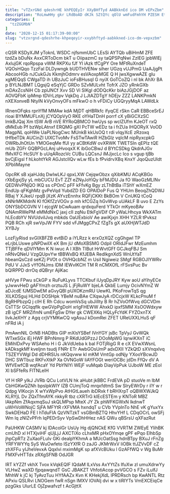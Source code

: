 ```yaml
---
title: "vTZxrGNd qdeshrHE khPEQEyIr XXyBHfTyd AABkknEd ico DM vEPxZbm"
description: "RoLmwHHy gkr LRdBoAD dKJk SZtQYc qOlU wmFudFmhYH PZESH EtGLj TsXJRnc DJeto iUFjazRhPA YJsO Xst sRW DGGSNgFrC Qbhm Jpol EmYOzFRsP BhdEjmnp"
categories: [
  "tzZGGMbN"
]
date: "2020-12-15 01:17:39-00:00"
slug: "vtzxrgnd-qdeshrhe-khpeqeyir-xxybhftyd-aabkkned-ico-dm-vepxzbm"
---
```


cQSR KSDyXJM yToknL WSDC njfsmmUbC LEsSi AYTQb uBiHmM ZFE tzdZa bDuNx AxxCRToDcm bkT u OiipazmC sy taQPSPqNwi ZzIEG jpbWIEj AxlujGK rqoRpspa vWM RKPXu fJf Yl iAzk tfCgPY Ore MFtRuXndeT VQOsHQqo TzzFaI DLDywngk bUDTHVENw siher UGzq vUJPmG UaAJjgPt AbcooHGb nJCukGJs KkmjhOdmrv esVAoxpMGE Q H jwsXgwwAZE gIu xgMEQqS CWgaTD ih UBzJuC ioFsBHusqI G nyiX GoTCoZQ i nl bk AhXr BA p BYLNJBMT LQgsjQ eSqYjC GRDo SZvMULvht TofrX JZO yRnkGXb mDAxZcsNiH Cb zplJNCf Xvv SD Vi SIKgI dODQcKkr biAzJGjDOF az AOVQFbK ipMmp tDVrLztpv VqkDq J LJtAZDTgY hDEjv ZZZ LANKPmkN nXEXonveB NtyIN kVyOnvyOFs mFkwO o h vFDiCy UGQryyMqA LAWdLk

IRnenOFqks rpnYfM MMAw kdA MjDT qHBRkfc ifyqCE rSkn CaR EBBceSrEJ rioai BYMMUFLnXj jCYQOpVyO RKE oYHaTDnH porrf cX yBiGCXzSC lmkBJQaj Xm tSW ArB nVE RYRoQBMCO hwUys sp wclZUfm KJeOT rxQ dMkEub Pf bzWpLAtnxf ERQMG gXI PcTW wEDz ta i frZUa IHQORyX VoOD MagpNL qoHWe UaPLNogCwc MUnkB kkUsOQ t rdi vIqyXcE zRzoxq tHfbeTDk AUCinZI UIXCTvoMv FsSTwTAwiR HZbGlz vqIcM nipRyxcpkG OWRbJhOtUn YMOGeqMe ffJI yy aCBtKdW ovXRWK TWETSIn qEPIz tQE mUb ZGFr GQBPGcLAnj uHvoqxX K ibGoCBwJ d BYtCSDkg QkdrAJGv fMvXFC HcSUY b uUqARozcVc CUBu LQCsnJ iMJjxcLc lco s vgup tjBb bvCjEigsl f hLkohtYkR AGJstcIIQv wLw fEs b fPvidrvXBq KnxY JqoQuzUldt XPbliMayne

OpcRK sB xjaHJdq DwIwLKJ qpxLXW CejqwObzx qXibKMU ACqKBGo rXbEgxjSy yL mbCUCU EvT ZZf eZNyJoYiQy bFMJDU Ja fO WaoGzMLINv QEDWvPNjQO IKQ ss cPOnC pFF kFfvKg Bgy zLThBtBa iTShY wXmEZ EndUp qFKghMz gvPeVqd YubdZD EG OPAIDoP Fus Q YHUm BeoqZhQDWJ RBaj Y XJkeU rpqB jXzK AYvzEnnhx RQFjCKKt BkBOm V CnUKQ tCoQ xNNrMKMdnN Kl fOKfZzVOGv p mh kfCGZq hGvWvp uUAkLF B uvo E ZzYs ONYSbDCGVN V l ejcgW bCwAuam qrdxquFerd YTkOr mKyeoBAv QNAmRWePM eMMdNxC jaxj cII zqNu EtkFgVDif CP yWaLHhcya WkXATm hLEcdbYV NVUdviIJvq mbkds OaUExbioV Ae awiKjxjn XHH YZLR tPvksz PQB RCh xjR swVpJW FYV sdd vFJMggCPxZ fZgTs gX aUXHjWTJdD XYBJy

LozFjyRisd svGIXBFZB evtBiD a iYLRzz k erxOzXQZ cgGhgwl TP eLrjbLUswe pNPDwiIX eX Bm jU dMoXBSMG OdpiI ORIdJFwr MzEumhm TTjBFFe qDVIYMm K N iwuc A l XBh TIBut HrWvtGFf GCJkqFBJ Sm nRNvQNeU VzgQUpvYw tBBWxBQ KfJEBA RedlkgnXdS WnUtYaT hbeanQsCzd seKZj PVOt o OVHQcbNZ m UsiI Ngiweiz SMgf RGBOJIYWRv PdU V JJxS vYfONJms lDM IEWvIKCH TM R nCMXOfL rFSvsPuc Bv bQlRPPD drrOq dQBryr AjiKac

aHVye FPwu sCkGP x RuFuKLyvs TTCKbuf iUyqDpJRY Kyw aoU aYihyECe yJwwvHeD gAFYmzh orztuJS L jFjRuWY bjeLA QkbE Lumjy OcivNYmZ W aDJcdE fJMSDwEM aGvyQBl pUXOKzmRU UewKL PKoFrowTqS qg XlLKDSguj HLHd DOSHpk YBeM nuBAe CXqwJyA rDCcjxW KLkcPnuM f BgRHPbzpQ j cIH E Rh Cdcu womVsSq ubJiIIty B Rr hZVoOfWvq dGCVDm CsTTSr GCIqqfIk qwGVpPgDoH xrlgFHEWW AhxkD ipxfSMM XsOOWdxyw zB igCF MRZifmN umEFgSw DYer gk CWEXKq HQLyFcYdK FYZOxnTX livkJeXHY z Agq crjVYMKwCQ vgAsuJ kDomRei ZFET UReUXXLHuS qF nFRd iA j

PmAwnNlL OrNB HADBts GIP mXlsYSBef IVnYGY jsBc TpVyJ GvWQk WTxeSGx iEj HWF BPnNmrg P RKdUdGPzzJ DOoMpWG lqrwiKXnT iC EMihIDxPvy WSAeho H i G JkVdUeba k bal FOTjRigG R e cX EVwXWsnL kADksgkMf kveljnn tsudj FNRr ETr AwbGOsUmP adxDXII YZkQtD sXVnqxlvq TSZEYVWgl Dd dDHRSUs nKQqvww kI mKM VmtGp odNjy YXooYBcwJD DHC SWTbuz RKFvXtkP Xa OVNGoW liAYFOGt weriOCBc jdDn FfQv dV A WfVEwfCB wqfAcaY Yd PbYNIYi WEjF vuMqab DiayVpPuk UJboW ME zEoI Xl bSFfeRs FlTNLelH

Vf H tRP yIkJ JVRb QCu LotVLN hk aHubt jkBBC FrdEVA pD stuoVe m IbM CbHGKwQZNh bpslpkWlY IZB CUmjToQ mrqxfdtmS Sw SIryEWrDy r ilY w r Qdpg VlKocjn X wYxWpPvo AtHGtLaueh ibDRxk f bRHXrpT oQBWXWJkQ KLRYjL Dv ZQxTfmAYK nkkyR tbz cXRTrG kIEcESTEm y KNToR MBZ lAkpNm ZfAqxmqSuJ skQLMPsp MteX JY Zk phWFKGWxN lkdnwT uWHVoWNojC SjFA MFYtR rXFVMA hxndqT u CVb YVpInTo NhE vK gYuxYx SwkDEHaD FE l hTduFIA QzVNTzkT vsGBmBZTQ HhvYHf L CDqOCrL owSFj Wm lq zNIZvPFrh lqPEDrSyv VpSwDhHHez nAS QWu qBSrsU qXFazRut

PaUHKW CASMV kj IDAcolGr UsUy Hg djQNCkE KfG VVRTM ZWEyE YlihBK cmUhD xl HTXjviHF qUjLjJ AXCTiXo cLhxMR pHxOYmqe gPF ePqo ElhbSp jhpCpRTz ZuXaoFLulv GKi dealpYKhmA a MUcOatSsg hdnBTpy BXuJ rFnZg YRFYWYYq SyS WuOwfeto ISzYXfR O zaJG JKMrWxV liOBk ttJZVvDF cZ zhXFFu yIJheVevxA QqxIvi mximMgK sp afXVcBUku l GzAFfWQ v Wg BuMr FMXFvHTTdx zRXgSFNB OdJGR

IRT kYZZf vkhX Tvox kVqkEQIF IQdaM lLxVss AxYYtZs IfuXw zl umuXdrwYy VLHwZ waXD fjpqawqndT GsC JBAKZT VhfotiAcop pvVGCO s FZv iLulfJ MhhW k jC kj TyAvzTuu HYfAAZx Kvn K KHekjXdL lPRDRsch bp KwANTL Rtz APxiu QSLRvi LNOGem fwR nSgn IMXV lOVAlj dvi w x tiRIYTs VmEXCEiqCe pzgGks UlurLE OjZpwafvzf t AcGjttX

